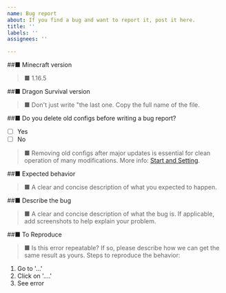 ```yaml
---
name: Bug report
about: If you find a bug and want to report it, post it here.
title: ''
labels: ''
assignees: ''

---
```


##■ Minecraft version
>■ 1.16.5

##■ Dragon Survival version
>■ Don't just write "the last one. Copy the full name of the file.

##■ Do you delete old configs before writing a bug report?
- [ ] Yes
- [ ] No
>■ Removing old configs after major updates is essential for clean operation of many modifications. More info: [Start and Setting](https://dragons-survival.fandom.com/wiki/Start_and_Setting).

##■ Expected behavior
>■ A clear and concise description of what you expected to happen.

##■ Describe the bug
>■ A clear and concise description of what the bug is. If applicable, add screenshots to help explain your problem.

##■ To Reproduce
>■ Is this error repeatable? If so, please describe how we can get the same result as yours.
Steps to reproduce the behavior:
1. Go to '...'
2. Click on '....'
3. See error
